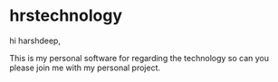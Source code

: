 # hrstechnology

hi harshdeep,

This is my personal software for regarding the technology so can you please join me with my personal project.
